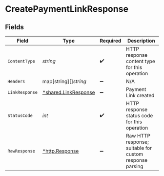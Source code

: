 # CreatePaymentLinkResponse


## Fields

| Field                                                       | Type                                                        | Required                                                    | Description                                                 |
| ----------------------------------------------------------- | ----------------------------------------------------------- | ----------------------------------------------------------- | ----------------------------------------------------------- |
| `ContentType`                                               | *string*                                                    | :heavy_check_mark:                                          | HTTP response content type for this operation               |
| `Headers`                                                   | map[string][]*string*                                       | :heavy_minus_sign:                                          | N/A                                                         |
| `LinkResponse`                                              | [*shared.LinkResponse](../../models/shared/linkresponse.md) | :heavy_minus_sign:                                          | Payment Link created                                        |
| `StatusCode`                                                | *int*                                                       | :heavy_check_mark:                                          | HTTP response status code for this operation                |
| `RawResponse`                                               | [*http.Response](https://pkg.go.dev/net/http#Response)      | :heavy_minus_sign:                                          | Raw HTTP response; suitable for custom response parsing     |
